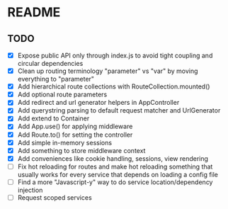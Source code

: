 # README

## TODO

- [x] Expose public API only through index.js to avoid tight coupling and circular dependencies
- [x] Clean up routing terminology "parameter" vs "var" by moving everything to "parameter"
- [x] Add hierarchical route collections with RouteCollection.mounted()
- [x] Add optional route parameters
- [x] Add redirect and url generator helpers in AppController
- [x] Add querystring parsing to default request matcher and UrlGenerator
- [x] Add extend to Container
- [x] Add App.use() for applying middleware
- [x] Add Route.to() for setting the controller
- [x] Add simple in-memory sessions
- [x] Add something to store middleware context
- [x] Add conveniences like cookie handling, sessions, view rendering
- [ ] Fix hot reloading for routes and make hot reloading something that usually works for 
      every service that depends on loading a config file
- [ ] Find a more "Javascript-y" way to do service location/dependency injection
- [ ] Request scoped services
